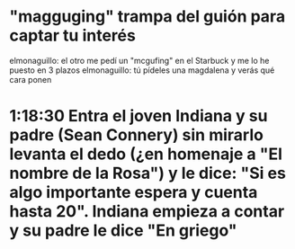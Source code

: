 # "magguging" trampa del guión para captar tu interés

elmonaguillo: el otro me pedí un "mcgufing" en el Starbuck y me lo he puesto en 3 plazos
elmonaguillo: tú pídeles una magdalena y verás qué cara ponen


# 1:18:30 Entra el joven Indiana y su padre (Sean Connery) sin mirarlo levanta el dedo (¿en homenaje a "El nombre de la Rosa") y le dice: "Si es algo importante espera y cuenta hasta 20". Indiana empieza a contar y su padre le dice "En griego"